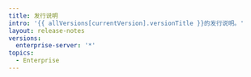 ```yaml
---
title: 发行说明
intro: '{{ allVersions[currentVersion].versionTitle }}的发行说明。'
layout: release-notes
versions:
  enterprise-server: '*'
topics:
  - Enterprise
---
```


